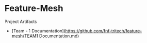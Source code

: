 # Feature-Mesh
Project Artifacts

- [Team - 1 Documentation](https://github.com/fnf-tritech/feature-mesh/TEAM1 Documentation.md)

